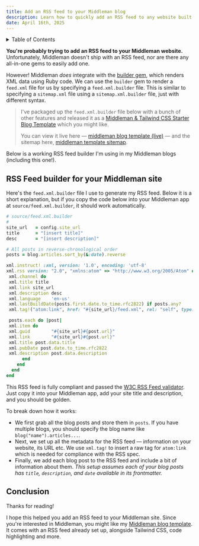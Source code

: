 ```yaml
---
title: Add an RSS feed to your Middleman blog
description: Learn how to quickly add an RSS feed to any website built in the Middleman Ruby gem. Plus, copy the RSS feed builder code directly into your own app.
date: April 16th, 2025
---
```


<details class='bg-stone-100 px-3 py-1 border border-stone-200 rounded-sm italic'>
<summary>Table of Contents</summary>
<aside markdown="1">
* seed list
{:toc}
</aside>
</details>

**You're probably trying to add an RSS feed to your Middleman website.** Unfortunately, Middleman doesn't ship with an RSS feed, nor are there any all-in-one gems to easily add one.

However! Middleman _does_ integrate with the [builder gem](https://github.com/jimweirich/builder), which renders XML data using Ruby code. We can use the `builder` gem to render a `feed.xml` file for us by specifying a `feed.xml.builder` file. This is similar to specifying a `sitemap.xml` file using a `sitemap.xml.builder` file, just with different syntax.

> I've packaged up the `feed.xml.builder` file below with a bunch of other features and released it as a [Middleman & Tailwind CSS Starter Blog Template](https://github.com/harrison-broadbent/ruby-middleman-tailwind-starter-blog) which you might like.
>
> You can view it live here — [middleman blog template (live)](https://ruby-middleman-tailwind-starter-blog.pages.dev) — and the sitemap here, [middleman template sitemap](https://ruby-middleman-tailwind-starter-blog.pages.dev/feed.xml).

Below is a working RSS feed builder I'm using in my Middleman blogs (including this one!).

## RSS Feed builder for your Middleman site

Here's the `feed.xml.builder` file I use to generate my RSS feed. Below it is a short explanation, but if you copy the code below into your Middleman app at `source/feed.xml.builder`, it should work automatically.

```ruby
# source/feed.xml.builder
#
site_url   = config.site_url
title      = "[insert title]"
desc       = "[insert description]"

# All posts in reverse‑chronological order
posts = blog.articles.sort_by(&:date).reverse

xml.instruct! :xml, version: '1.0', encoding: 'utf-8'
xml.rss version: "2.0", "xmlns:atom" => "http://www.w3.org/2005/Atom" do
 xml.channel do
 xml.title title
 xml.link site_url
 xml.description desc
 xml.language    'en-us'
 xml.lastBuildDate(posts.first.date.to_time.rfc2822) if posts.any?
 xml.tag!("atom:link", href: "#{site_url}/feed.xml", rel: "self", type: "application/rss+xml")

 posts.each do |post|
 xml.item do
 xml.guid        "#{site_url}#{post.url}"
 xml.link        "#{site_url}#{post.url}"
 xml.title post.data.title
 xml.pubDate post.date.to_time.rfc2822
 xml.description post.data.description
      end
    end
  end
end
```

This RSS feed is fully compliant and passed the [W3C RSS Feed validator](https://validator.w3.org/feed/). Just copy it into your Middleman app, add your site title and description, and you should be golden.

To break down how it works:

- We first grab all the blog posts and store them in `posts`. If you have multiple blogs, you should specify the blog name like `blog("name").articles...`.
- Next, we set up all the metadata for the RSS feed — information on your website, its URL etc. We use `xml.tag!` to insert a raw tag for `atom:link` which is needed for compliance with the RSS spec.
- Finally, we add each blog post to the RSS feed and include a bit of information about them. _This setup assumes each of your blog posts has `title`, `description`, and `date` available in its frontmatter._

## Conclusion

Thanks for reading!

I hope this helped you add an RSS feed to your Middleman site. Since you're interested in Middleman, you might like my [Middleman blog template](/blog/ruby-middleman-blog). It comes with an RSS feed already set up, alongside Tailwind CSS, code highlighting and more.
